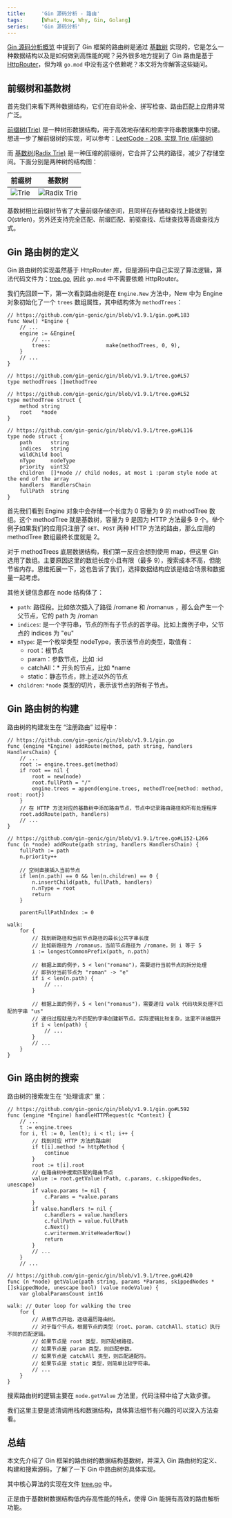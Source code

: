 ```yaml
---
title:     'Gin 源码分析 - 路由'
tags:      [What, How, Why, Gin, Golang]
series:    'Gin 源码分析'
---
```


[Gin 源码分析概览](/posts/31-gin-source-overview) 中提到了 Gin 框架的路由树是通过 [基数树](https://zh.wikipedia.org/zh-cn/%E5%9F%BA%E6%95%B0%E6%A0%91) 实现的，它是怎么一种数据结构以及是如何做到高性能的呢？另外很多地方提到了 Gin 路由是基于 [HttpRouter](https://github.com/julienschmidt/httprouter)，但为啥 `go.mod` 中没有这个依赖呢？本文将为你解答这些疑问。

## 前缀树和基数树

首先我们来看下两种数据结构，它们在自动补全、拼写检查、路由匹配上应用非常广泛。

[前缀树(Trie)](https://zh.wikipedia.org/wiki/Trie) 是一种树形数据结构，用于高效地存储和检索字符串数据集中的键。想进一步了解前缀树的实现，可以参考：[LeetCode - 208. 实现 Trie (前缀树)](https://leetcode.cn/problems/implement-trie-prefix-tree)

而 [基数树(Radix Trie)](https://zh.wikipedia.org/zh-cn/%E5%9F%BA%E6%95%B0%E6%A0%91) 是一种压缩的前缀树，它合并了公共的路径，减少了存储空间。下面分别是两种树的结构图：

| 前缀树 | 基数树 |
| ----- | ----- |
|![Trie](/assets/img/trie.png)|![Radix Trie](/assets/img/radix-trie.png)|

基数树相比前缀树节省了大量前缀存储空间，且同样在存储和查找上能做到 O(strlen)，另外还支持完全匹配、前缀匹配、前驱查找、后继查找等高级查找方式。

## Gin 路由树的定义

Gin 路由树的实现虽然基于 HttpRouter 库，但是源码中自己实现了算法逻辑，算法代码文件为：[tree.go](https://github.com/gin-gonic/gin/blob/v1.9.1/tree.go), 因此 `go.mod` 中不需要依赖 HttpRouter。

我们先回顾一下，第一次看到路由树是在 `Engine.New` 方法中，New 中为 Engine 对象初始化了一个 `trees` 数组属性，其中结构体为 `methodTrees`：
```golang
// https://github.com/gin-gonic/gin/blob/v1.9.1/gin.go#L183
func New() *Engine {
    // ...
    engine := &Engine{
        // ...
        trees:                  make(methodTrees, 0, 9),
    }
    // ...
}
```
```golang
// https://github.com/gin-gonic/gin/blob/v1.9.1/tree.go#L57
type methodTrees []methodTree

// https://github.com/gin-gonic/gin/blob/v1.9.1/tree.go#L52
type methodTree struct {
    method string
    root   *node
}

// https://github.com/gin-gonic/gin/blob/v1.9.1/tree.go#L116
type node struct {
    path      string
    indices   string
    wildChild bool
    nType     nodeType
    priority  uint32
    children  []*node // child nodes, at most 1 :param style node at the end of the array
    handlers  HandlersChain
    fullPath  string
}
```

首先我们看到 Engine 对象中会存储一个长度为 0 容量为 9 的 methodTree 数组。这个 methodTree 就是基数树，容量为 9 是因为 HTTP 方法最多 9 个。举个例子如果我们的应用只注册了 `GET`、`POST` 两种 HTTP 方法的路由，那么应用的 methodTree 数组最终长度就是 2。

对于 methodTrees 底层数据结构，我们第一反应会想到使用 map，但这里 Gin 选用了数组。主要原因这里的数组长度小且有限（最多 9），搜索成本不高，但能节省内存。思维拓展一下，这也告诉了我们，选择数据结构应该是结合场景和数据量一起考虑。

其他关键信息都在 node 结构体了：
- `path`: 路径段。比如依次插入了路径 /romane 和 /romanus ，那么会产生一个父节点，它的 path 为 /roman
- `indices`: 是一个字符串，节点的所有子节点的首字母。比如上面例子中，父节点的 indices 为 "eu"
- `nType`: 是一个枚举类型 nodeType，表示该节点的类型，取值有：
    - root：根节点
    - param：参数节点，比如 :id
    - catchAll：* 开头的节点，比如 *name
    - static：静态节点，除上述以外的节点
- `children`: `*node` 类型的切片，表示该节点的所有子节点。

## Gin 路由树的构建

路由树的构建发生在 “注册路由” 过程中：
```golang
// https://github.com/gin-gonic/gin/blob/v1.9.1/gin.go
func (engine *Engine) addRoute(method, path string, handlers HandlersChain) {
    // ...
    root := engine.trees.get(method)
    if root == nil {
        root = new(node)
        root.fullPath = "/"
        engine.trees = append(engine.trees, methodTree{method: method, root: root})
    }
    // 在 HTTP 方法对应的基数树中添加路由节点，节点中记录路由路径和所有处理程序
    root.addRoute(path, handlers)
    // ...
}
```
```golang
// https://github.com/gin-gonic/gin/blob/v1.9.1/tree.go#L152-L266
func (n *node) addRoute(path string, handlers HandlersChain) {
    fullPath := path
    n.priority++

    // 空树直接插入当前节点
    if len(n.path) == 0 && len(n.children) == 0 {
        n.insertChild(path, fullPath, handlers)
        n.nType = root
        return
    }

    parentFullPathIndex := 0

walk:
    for {
        // 找到新路径和当前节点路径的最长公共字串长度
        // 比如新路径为 /romanus，当前节点路径为 /romane，则 i 等于 5
        i := longestCommonPrefix(path, n.path)

        // 根据上面的例子，5 < len("romane")，需要进行当前节点的拆分处理
        // 即拆分当前节点为 "roman" -> "e"
        if i < len(n.path) {
            // ...
        }

        // 根据上面的例子，5 < len("romanus")，需要递归 walk 代码块来处理不匹配的字串 "us"
        // 递归过程就是为不匹配的字串创建新节点。实际逻辑比较复杂，这里不详细展开
        if i < len(path) {
            // ...
        }
        // ...
    }
}
```

## Gin 路由树的搜索

路由树的搜索发生在 “处理请求” 里：
```golang
// https://github.com/gin-gonic/gin/blob/v1.9.1/gin.go#L592
func (engine *Engine) handleHTTPRequest(c *Context) {
    // ...
    t := engine.trees
    for i, tl := 0, len(t); i < tl; i++ {
        // 找到对应 HTTP 方法的路由树
        if t[i].method != httpMethod {
            continue
        }
        root := t[i].root
        // 在路由树中搜索匹配的路由节点
        value := root.getValue(rPath, c.params, c.skippedNodes, unescape)
        if value.params != nil {
            c.Params = *value.params
        }
        if value.handlers != nil {
            c.handlers = value.handlers
            c.fullPath = value.fullPath
            c.Next()
            c.writermem.WriteHeaderNow()
            return
        }
        // ...
    }
    // ...
```
```golang
// https://github.com/gin-gonic/gin/blob/v1.9.1/tree.go#L420
func (n *node) getValue(path string, params *Params, skippedNodes *[]skippedNode, unescape bool) (value nodeValue) {
    var globalParamsCount int16

walk: // Outer loop for walking the tree
    for {
        // 从根节点开始，逐级遍历路由树。
        // 对于每个节点，根据节点的类型（root、param、catchAll、static）执行不同的匹配逻辑。
        // 如果节点是 root 类型，则匹配根路径。
        // 如果节点是 param 类型，则匹配参数。
        // 如果节点是 catchAll 类型，则匹配通配符。
        // 如果节点是 static 类型，则简单比较字符串。
        // ...
    }
}
```

搜索路由树的逻辑主要在 `node.getValue` 方法里，代码注释中给了大致步骤。

我们这里主要是滤清调用栈和数据结构，具体算法细节有兴趣的可以深入方法查看。

## 总结

本文先介绍了 Gin 框架的路由树的数据结构基数树，并深入 Gin 路由树的定义、构建和搜索源码，了解了一下 Gin 中路由树的具体实现。

其中核心算法的实现在文件 [tree.go](https://github.com/gin-gonic/gin/blob/v1.9.1/tree.go) 中。

正是由于基数树数据结构低内存高性能的特点，使得 Gin 能拥有高效的路由解析功能。
